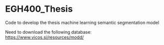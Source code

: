 # EGH400_Thesis
Code to develop the thesis machine learning semantic segmentation model

Need to download the following database: 
https://www.vicos.si/resources/modd/
